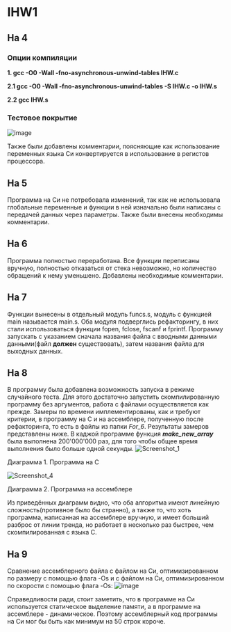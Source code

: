 # IHW1
## На 4
### Опции компиляции
**1. gcc -O0 -Wall -fno-asynchronous-unwind-tables IHW.c**

**2.1 gcc -O0 -Wall -fno-asynchronous-unwind-tables -S IHW.c -o IHW.s**

**2.2 gcc IHW.s**
### Тестовое покрытие
![image](https://user-images.githubusercontent.com/97717897/193430718-a250466c-895c-4fd5-8808-6f773241ae01.png)

Также были добавлены комментарии, поясняющие как использование переменных языка Си конвертируется в использование в регистов процессора.

## На 5
Программа на Си не потребовала изменений, так как не использовала глобальные переменные и функции в ней изначально были написаны с передачей данных через параметры. Также были внесены необходимы комментарии.

## На 6
Программа полностью переработана. Все функции переписаны вручную, полностью отказаться от стека невозможно, но количество обращений к нему уменьшено. Добавлены необходимые комментарии.

## На 7
Функции вынесены в отдельный модуль funcs.s, модуль с функцией main называется main.s. Оба модуля подверглись рефакторингу, в них стали использоваться функции fopen, fclose, fscanf и fprintf. Программу запускать с указанием сначала названия файла с вводными данными данными(файл __должен__ существовать), затем названия файла для выходных данных.

## На 8
В программу была добавлена возможность запуска в режиме случайного теста. Для этого достаточно запустить скомпилированную программу без аргументов, работа с файлами осуществляется как прежде. Замеры по времени имплементированы, как и требуют критерии, в программу на C и на ассемблере, полученную после рефакторинга, то есть в файлы из папки *For_6*. Результаты замеров представлены ниже. В каджой программе функция ___make_new_array___ была выполнена 200'000'000 раз, для того чтобы общее время выполнения было больше одной секунды.
![Screenshot_1](https://user-images.githubusercontent.com/97717897/197063701-395611e7-2c62-4782-8900-e22d35500f56.png)

Диаграмма 1. Программа на C

![Screenshot_4](https://user-images.githubusercontent.com/97717897/197063740-341f7c86-6ddf-46f5-a431-2c6fb8a10810.png)

Диаграмма 2. Программа на ассемблере

Из приведённых диаграмм видно, что оба алгоритма имеют линейную сложность(противное было бы странно), а также то, что хоть программа, написанная на ассемблере вручную, и имеет больший разброс от линии тренда, но работает в несколько раз быстрее, чем скомпилированная с языка C.

## На 9
Сравнение ассемблерного файла с файлом на Си, оптимизированном по размеру с помощью флага -Os и с файлом на Си, оптимизированном по скорости с помощью флага -Os:
![image](https://user-images.githubusercontent.com/97717897/197218636-198c972e-ea78-459c-a783-563c0a21759a.png)


Справедливости ради, стоит заметить, что в программе на Си используется статическое выделение памяти, а в программе на ассемблере - динамическое. Поэтому ассемблерный код программы на Си мог бы быть как минимум на 50 строк короче.
